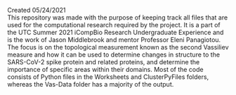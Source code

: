 Created 05/24/2021 <br>
This repository was made with the purpose of keeping track all files that are used for the computational research required by the project. It is a part of the UTC Summer 2021 iCompBio Research Undergraduate Experience and is the work of Jason Middlebrook and mentor Professor Eleni Panagiotou. The focus is on the topological measurement known as the second Vassiliev measure and how it can be used to determine changes in structure to the SARS-CoV-2 spike protein and related proteins, and determine the importance of specific areas within their domains. Most of the code consists of Python files in the Worksheets and ClusterPyFiles folders, whereas the Vas-Data folder has a majority of the output.
